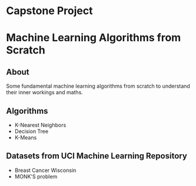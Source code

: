 # Capstone Project 

# Machine Learning Algorithms from Scratch

## About

Some fundamental machine learning algorithms from scratch to understand their inner workings and maths.

## Algorithms
- K-Nearest Neighbors
- Decision Tree
- K-Means

## Datasets from UCI Machine Learning Repository
- Breast Cancer Wisconsin
- MONK'S problem 

